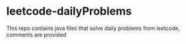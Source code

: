 # leetcode-dailyProblems
This repo contains java files that solve daily problems from leetcode, comments are provided 
